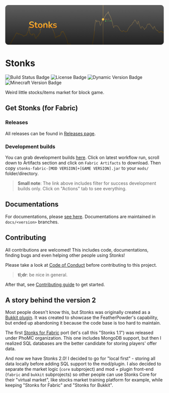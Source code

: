 ![Stonks Banner](docs/banner.png)

# Stonks
![Build Status Badge](https://img.shields.io/github/actions/workflow/status/nahkd123/stonks/gradle.yml)
![License Badge](https://img.shields.io/github/license/nahkd123/stonks)
![Dynamic Version Badge](https://img.shields.io/github/v/release/nahkd123/stonks)
![Minecraft Version Badge](https://img.shields.io/badge/minecraft-1.21-red)

Weird little stocks/items market for block game.

## Get Stonks (for Fabric)
### Releases
All releases can be found in [Releases page](https://github.com/nahkd123/stonks/releases).

### Development builds
You can grab development builds [here](https://github.com/nahkd123/stonks/actions/workflows/gradle.yml?query=branch:main/1.21.x+is:success). Click on latest workflow run, scroll down to Artifacts section and click on ``Fabric Artifacts`` to download. Then copy ``stonks-fabric-[MOD VERSION]+[GAME VERSION].jar`` to your ``mods/`` folder/directory.

> **Small note**: The link above includes filter for success development builds only. Click on "Actions" tab to see everything.

## Documentations
For documentations, please [see here](https://nahkd123.github.io/stonks/). Documentations are maintained in `docs/<version>` branches.

## Contributing
All contributions are welcomed! This includes code, documentations, finding bugs and even helping other people using Stonks! 

Please take a look at [Code of Conduct](./CODE_OF_CONDUCT.md) before contributing to this project.

> **tl;dr**: be nice in general.

After that, see [Contributing guide](./CONTRIBUTING.md) to get started.

## A story behind the version 2
Most people doesn't know this, but Stonks was originally created as a [Bukkit plugin](https://github.com/MangoPlex/stonks). It was created to showcase the FeatherPowder's capability, but ended up abandoning it because the code base is too hard to maintain.

The first [Stonks for Fabric](https://github.com/phomc/stonks) port (let's call this "Stonks 1.1") was released under PhoMC organization. This one includes MongoDB support, but then I realized SQL databases are the better candidate for storing players' offer data.

And now we have Stonks 2.0! I decided to go for "local first" - storing all data locally before adding SQL support to the mod/plugin. I also decided to separate the market logic (``core`` subproject) and mod + plugin front-end (``fabric`` and ``bukkit`` subprojects) so other people can use Stonks Core for their "virtual market", like stocks market training platform for example, while keeping "Stonks for Fabric" and "Stonks for Bukkit".
